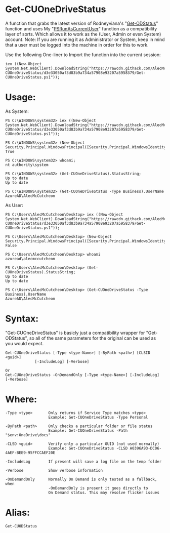 # Get-CUOneDriveStatus
A function that grabs the latest version of Rodneyviana's "[Get-ODStatus](https://github.com/rodneyviana/ODSyncService)" function and uses My "[PSRunAsCurrentUser](https://github.com/AlecMcCutcheon/PSRunAsCurrentUser)" function as a compatibility layer of sorts. Which allows it to work as the (User, Admin or even System) account. Note: If you are running it as Administrator or System, keep in mind that a user must be logged into the machine in order for this to work.

Use the following One-liner to Import the function into the current session: 

```
iex ((New-Object System.Net.WebClient).DownloadString("https://rawcdn.githack.com/AlecMcCutcheon/Get-CUOneDriveStatus/d3e33050af3d83b9a734a57908e93207a5958379/Get-CUOneDriveStatus.ps1"));
```

# Usage:

As System:
```
PS C:\WINDOWS\system32> iex ((New-Object System.Net.WebClient).DownloadString("https://rawcdn.githack.com/AlecMcCutcheon/Get-CUOneDriveStatus/d3e33050af3d83b9a734a57908e93207a5958379/Get-CUOneDriveStatus.ps1"));

PS C:\WINDOWS\system32> (New-Object Security.Principal.WindowsPrincipal([Security.Principal.WindowsIdentity]::GetCurrent())).IsInRole([Security.Principal.WindowsBuiltInRole]::Administrator);
True

PS C:\WINDOWS\system32> whoami;
nt authority\system

PS C:\WINDOWS\system32> (Get-CUOneDriveStatus).StatusString;
Up to date
Up to date

PS C:\WINDOWS\system32> (Get-CUOneDriveStatus -Type Business).UserName
AzureAD\AlecMcCutcheon
```
As User:
```
PS C:\Users\AlecMcCutcheon\Desktop> iex ((New-Object System.Net.WebClient).DownloadString("https://rawcdn.githack.com/AlecMcCutcheon/Get-CUOneDriveStatus/d3e33050af3d83b9a734a57908e93207a5958379/Get-CUOneDriveStatus.ps1"));

PS C:\Users\AlecMcCutcheon\Desktop> (New-Object Security.Principal.WindowsPrincipal([Security.Principal.WindowsIdentity]::GetCurrent())).IsInRole([Security.Principal.WindowsBuiltInRole]::Administrator);
False

PS C:\Users\AlecMcCutcheon\Desktop> whoami
azuread\alecmccutcheon

PS C:\Users\AlecMcCutcheon\Desktop> (Get-CUOneDriveStatus).StatusString;
Up to date
Up to date

PS C:\Users\AlecMcCutcheon\Desktop> (Get-CUOneDriveStatus -Type Business).UserName
AzureAD\AlecMcCutcheon
```

# Syntax:

"Get-CUOneDriveStatus" is basicly just a compatibility wrapper for "Get-ODStatus", so all of the same parameters for the original can be used as you would expect.

```
Get-CUOneDriveStatus [-Type <type-Name>] [-ByPath <path>] [CLSID <guid>]
             [-IncludeLog] [-Verbose]

Or
Get-CUOneDriveStatus -OnDemandOnly [-Type <type-Name>] [-IncludeLog] [-Verbose]
```
# Where:
```
-Type <type>       Only returns if Service Type matches <type>
                   Example: Get-CUOneDriveStatus -Type Personal

-ByPath <path>     Only checks a particular folder or file status
                   Example: Get-CUOneDriveStatus -Path "$env:OneDrive\docs"

-CLSD <guid>       Verify only a particular GUID (not used normally)
                   Example: Get-CUOneDriveStatus -CLSD A0396A93-DC06-4AEF-BEE9-95FFCCAEF20E

-IncludeLog        If present will save a log file on the temp folder

-Verbose           Show verbose information

-OnDemandOnly      Normally On Demand is only tested as a fallback, when
                   -OnDemandOnly is present it goes directly to 
                   On Demand status. This may resolve flicker issues
```
# Alias:
```
Get-CUODStatus
```
